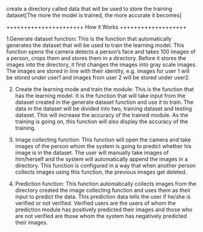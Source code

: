 create a directory called data that will be used to store the training dataset[The more the model is trained, the more accurate it becomes]

++++++++++++++++++++++ How it Works +++++++++++++++++++

1.Generate dataset function: This is the function that automatically generates the dataset that will
be used to train the learning model. This function opens the camera detects a person’s face and
takes 100 images of a person, crops them and stores them in a directory. Before it stores the
images into the directory, it first changes the images into gray scale images. The images are stored
in line with their identity, e.g. images for user 1 will be stored under user1 and images from user
2 will be stored under user2.

2. Create the learning mode and train the module: This is the function that has the learning model.
It is the function that will take input from the dataset created in the generate dataset function and
use it to train. The data in the dataset will be divided into two, training dataset and testing dataset.
This will increase the accuracy of the trained module. As the training is going on, this function
will also display the accuracy of the training.

3. Image collecting function: This function will open the camera and take images of the person
whom the system is going to predict whether his image is in the dataset. The user will manually
take images of him/herself and the system will automatically append the images in a directory.
This function is configured in a way that when another person collects images using this function,
the previous images get deleted.

4. Prediction function: This function automatically collects images from the directory created the
image collecting function and uses them as their input to predict the data. This prediction data
tells the user if he/she is verified or not verified. Verified users are the users of whom the
prediction module has positively predicted their images and those who are not verified are those
whom the system has negatively predicted their images.
